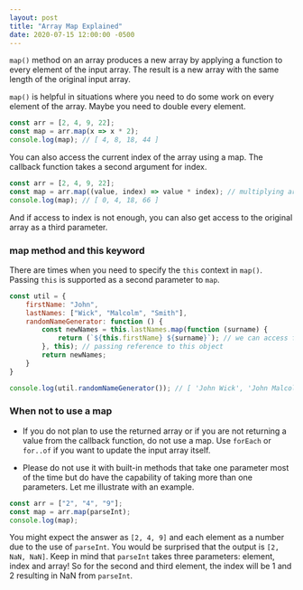 ```yaml
---
layout: post
title: "Array Map Explained"
date: 2020-07-15 12:00:00 -0500
---
```


`map()` method on an array produces a new array by applying a function to every element of the input array. The result is a new array with the same length of the original input array.

`map()` is helpful in situations where you need to do some work on every element of the array. Maybe you need to double every element.

```javascript
const arr = [2, 4, 9, 22];
const map = arr.map(x => x * 2);
console.log(map); // [ 4, 8, 18, 44 ]
```

You can also access the current index of the array using a map. The callback function takes a second argument for index.

```javascript
const arr = [2, 4, 9, 22];
const map = arr.map((value, index) => value * index); // multiplying array value with its index
console.log(map); // [ 0, 4, 18, 66 ]
```

And if access to index is not enough, you can also get access to the original array as a third parameter.

### map method and this keyword

There are times when you need to specify the `this` context in `map()`. Passing `this` is supported as a second parameter to `map`.

```javascript
const util = {
    firstName: "John",
    lastNames: ["Wick", "Malcolm", "Smith"],
    randomNameGenerator: function () {
        const newNames = this.lastNames.map(function (surname) {
            return (`${this.firstName} ${surname}`); // we can access first name provided by this object
        }, this); // passing reference to this object
        return newNames;
    }
}

console.log(util.randomNameGenerator()); // [ 'John Wick', 'John Malcolm', 'John Smith' ]
```

### When not to use a map

- If you do not plan to use the returned array or if you are not returning a value from the callback function, do not use a map. Use `forEach` or `for..of` if you want to update the input array itself.

- Please do not use it with built-in methods that take one parameter most of the time but do have the capability of taking more than one parameters. Let me illustrate with an example.

```javascript
const arr = ["2", "4", "9"];
const map = arr.map(parseInt);
console.log(map);
```

You might expect the answer as `[2, 4, 9]` and each element as a number due to the use of `parseInt`. You would be surprised that the output is `[2, NaN, NaN]`. Keep in mind that `parseInt` takes three parameters: element, index and array! So for the second and third element, the index will be 1 and 2 resulting in NaN from `parseInt`.
